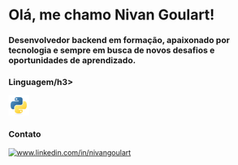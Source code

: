 <h1 style="text-align: left;">Olá, me chamo Nivan Goulart!</h1>
<h3 style="text-align: left;">Desenvolvedor backend em formação, apaixonado por tecnologia e sempre em busca de novos desafios e oportunidades de aprendizado.</h3>




<h3 align="left">Linguagem/h3>
<p align="left"> <a href="https://www.python.org" target="_blank" rel="noreferrer"> <img src="https://raw.githubusercontent.com/devicons/devicon/master/icons/python/python-original.svg" alt="python" width="40" height="40"/> </a> </p>

<h3 align="left">Contato</h3>
<p align="left">
<a href="https://linkedin.com/in/www.linkedin.com/in/nivangoulart" target="blank"><img align="center" src="https://raw.githubusercontent.com/rahuldkjain/github-profile-readme-generator/master/src/images/icons/Social/linked-in-alt.svg" alt="www.linkedin.com/in/nivangoulart" height="30" width="40" /></a>
</p>
